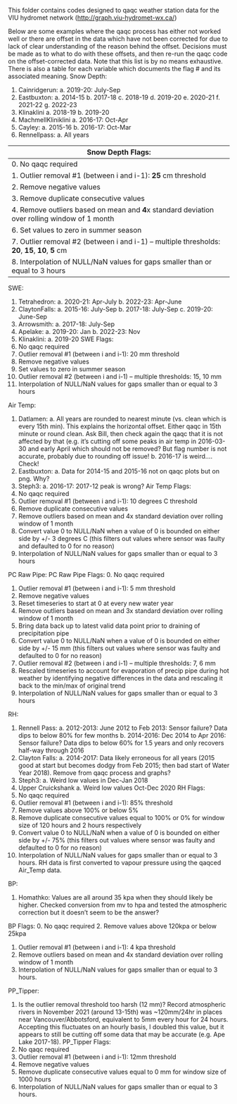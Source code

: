 This folder contains codes designed to qaqc weather station data for the VIU hydromet network (http://graph.viu-hydromet-wx.ca/)


Below are some examples where the qaqc process has either not worked well or there are offset in the data which have not been corrected for due to lack of clear understanding of the reason behind the offset. Decisions must be made as to what to do with these offsets, and then re-run the qaqc code on the offset-corrected data. Note that this list is by no means exhaustive. There is also a table for each variable which documents the flag # and its associated meaning. 
Snow Depth:
1.	Cainridgerun:
a.	2019-20: July-Sep
2.	Eastbuxton:
a.	2014-15
b.	2017-18
c.	2018-19
d.	2019-20
e.	2020-21
f.	2021-22
g.	2022-23
3.	Klinaklini
a.	2018-19
b.	2019-20
4.	MachmellKliniklini
a.	2016-17: Oct-Apr
5.	Cayley:
a.	2015-16
b.	2016-17: Oct-Mar
6.	Rennellpass:
a.	All years

| Snow Depth Flags: | 
| ------------- |
| 0.	No qaqc required |
| 1.	Outlier removal #1 (between i and i-1): **25**  cm threshold |
| 2.	Remove negative values  |
| 3.	Remove duplicate consecutive values |
| 4.	Remove outliers based on mean and **4**x standard deviation over rolling window of 1 month |
| 6.	Set values to zero in summer season |
| 7.	Outlier removal #2 (between i and i-1) – multiple thresholds: **20**, **15**, **10**, **5** cm |
| 8.	Interpolation of NULL/NaN values for gaps smaller than or equal to 3 hours |

SWE:
1.	Tetrahedron:
a.	2020-21: Apr-July
b.	2022-23: Apr-June
2.	ClaytonFalls:
a.	2015-16: July-Sep
b.	2017-18: July-Sep
c.	2019-20: June-Sep
3.	Arrowsmith:
a.	2017-18: July-Sep
4.	Apelake:
a.	2019-20: Jan
b.	2022-23: Nov
5.	Klinaklini:
a.	2019-20
SWE Flags: 
0.	No qaqc required
1.	Outlier removal #1 (between i and i-1): 20 mm threshold
2.	Remove negative values 
6.	Set values to zero in summer season
7.	Outlier removal #2 (between i and i-1) – multiple thresholds: 15, 10 mm
8.	Interpolation of NULL/NaN values for gaps smaller than or equal to 3 hours

Air Temp:
1.	Datlamen:
a.	All years are rounded to nearest minute (vs. clean which is every 15th min). This explains the horizontal offset. Either qaqc in 15th minute or round clean. Ask Bill, then check again the qaqc that it is not affected by that (e.g. it’s cutting off some peaks in air temp in 2016-03-30 and early April which should not be removed? But flag number is not accurate, probably due to rounding off issue!
b.	2016-17 is weird…. Check!
2.	Eastbuxton:
a.	Data for 2014-15 and 2015-16 not on qaqc plots but on png. Why?
3.	Steph3:
a.	2016-17: 2017-12 peak is wrong?
Air Temp Flags: 
0.	No qaqc required
1.	Outlier removal #1 (between i and i-1): 10 degrees C threshold
3.	Remove duplicate consecutive values
4.	Remove outliers based on mean and 4x standard deviation over rolling window of 1 month
6.	Convert value 0 to NULL/NaN when a value of 0 is bounded on either side by +/- 3 degrees C (this filters out values where sensor was faulty and defaulted to 0 for no reason)
8.	Interpolation of NULL/NaN values for gaps smaller than or equal to 3 hours

PC Raw Pipe:
PC Raw Pipe Flags: 
0.	No qaqc required
1.	Outlier removal #1 (between i and i-1): 5 mm threshold
2.	Remove negative values 
3.	Reset timeseries to start at 0 at every new water year
4.	Remove outliers based on mean and 3x standard deviation over rolling window of 1 month
5.	Bring data back up to latest valid data point prior to draining of precipitation pipe
6.	Convert value 0 to NULL/NaN when a value of 0 is bounded on either side by +/- 15 mm (this filters out values where sensor was faulty and defaulted to 0 for no reason)
7.	Outlier removal #2 (between i and i-1) – multiple thresholds: 7, 6 mm
9.	Rescaled timeseries to account for evaporation of precip pipe during hot weather by identifying negative differences in the data and rescaling it back to the min/max of original trend
8.	Interpolation of NULL/NaN values for gaps smaller than or equal to 3 hours

RH:
1.	Rennell Pass:
a.	2012-2013: June 2012 to Feb 2013: Sensor failure? Data dips to below 80% for few months
b.	2014-2016: Dec 2014 to Apr 2016: Sensor failure? Data dips to below 60% for 1.5 years and only recovers half-way through 2016 
2.	Clayton Falls:
a.	2014-2017: Data likely erroneous for all years (2015 good at start but becomes dodgy from Feb 2015; then bad start of Water Year 2018). Remove from qaqc process and graphs?
3.	Steph3:
a.	Weird low values in Dec-Jan 2018
4.	Upper Cruickshank
a.	Weird low values Oct-Dec 2020
RH Flags: 
0.	No qaqc required
1.	Outlier removal #1 (between i and i-1): 85% threshold
2.	Remove values above 100% or below 5% 
3.	Remove duplicate consecutive values equal to 100% or 0% for window size of 120 hours and 2 hours respectively
6.	Convert value 0 to NULL/NaN when a value of 0 is bounded on either side by +/- 75% (this filters out values where sensor was faulty and defaulted to 0 for no reason)
8.	Interpolation of NULL/NaN values for gaps smaller than or equal to 3 hours. RH data is first converted to vapour pressure using the qaqced Air_Temp data.

BP:
1.	Homathko: Values are all around 35 kpa when they should likely be higher. Checked conversion from mv to hpa and tested the atmospheric correction but it doesn’t seem to be the answer? 

BP Flags: 
0.	No qaqc required
2.	Remove values above 120kpa or below 25kpa 
1.	Outlier removal #1 (between i and i-1): 4 kpa threshold
4.	Remove outliers based on mean and 4x standard deviation over rolling window of 1 month
8.	Interpolation of NULL/NaN values for gaps smaller than or equal to 3 hours. 

PP_Tipper:
1.	Is the outlier removal threshold too harsh (12 mm)? Record atmospheric rivers in November 2021 (around 13-15th) was ~120mm/24hr in places near Vancouver/Abbotsford, equivalent to 5mm every hour for 24 hours. Accepting this fluctuates on an hourly basis, I doubled this value, but it appears to still be cutting off some data that may be accurate (e.g. Ape Lake 2017-18).
PP_Tipper Flags: 
0.	No qaqc required
1.	Outlier removal #1 (between i and i-1): 12mm threshold
2.	Remove negative values 
3.	Remove duplicate consecutive values equal to 0 mm for window size of 1000 hours
8.	Interpolation of NULL/NaN values for gaps smaller than or equal to 3 hours. 



